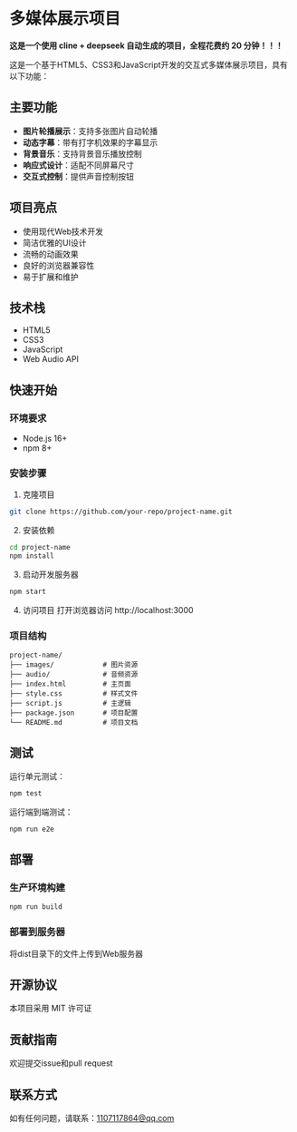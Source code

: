# 多媒体展示项目



**这是一个使用 cline + deepseek 自动生成的项目，全程花费约 20 分钟！！！**



这是一个基于HTML5、CSS3和JavaScript开发的交互式多媒体展示项目，具有以下功能：

## 主要功能

- **图片轮播展示**：支持多张图片自动轮播
- **动态字幕**：带有打字机效果的字幕显示
- **背景音乐**：支持背景音乐播放控制
- **响应式设计**：适配不同屏幕尺寸
- **交互式控制**：提供声音控制按钮

## 项目亮点

- 使用现代Web技术开发
- 简洁优雅的UI设计
- 流畅的动画效果
- 良好的浏览器兼容性
- 易于扩展和维护

## 技术栈

- HTML5
- CSS3
- JavaScript
- Web Audio API

## 快速开始

### 环境要求

- Node.js 16+
- npm 8+

### 安装步骤

1. 克隆项目

```bash
git clone https://github.com/your-repo/project-name.git
```

2. 安装依赖

```bash
cd project-name
npm install
```

3. 启动开发服务器

```bash
npm start
```

4. 访问项目
   打开浏览器访问 http://localhost:3000

### 项目结构

```
project-name/
├── images/            # 图片资源
├── audio/             # 音频资源
├── index.html         # 主页面
├── style.css          # 样式文件
├── script.js          # 主逻辑
├── package.json       # 项目配置
└── README.md          # 项目文档
```

## 测试

运行单元测试：

```bash
npm test
```

运行端到端测试：

```bash
npm run e2e
```

## 部署

### 生产环境构建

```bash
npm run build
```

### 部署到服务器

将dist目录下的文件上传到Web服务器

## 开源协议

本项目采用 MIT 许可证

## 贡献指南

欢迎提交issue和pull request

## 联系方式

如有任何问题，请联系：1107117864@qq.com
